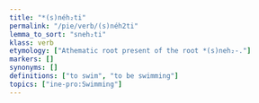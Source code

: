 ```yaml
---
title: "*(s)néh₂ti"
permalink: "/pie/verb/(s)néh2ti"
lemma_to_sort: "sneh₂ti"
klass: verb
etymology: ["Athematic root present of the root *(s)neh₂-."]
markers: []
synonyms: []
definitions: ["to swim", "to be swimming"]
topics: ["ine-pro:Swimming"]
---
```

